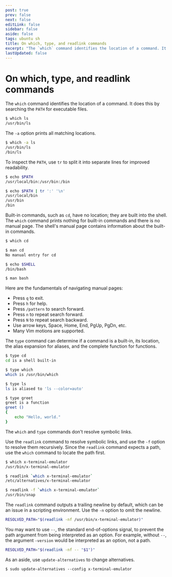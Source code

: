 ```yaml
---
post: true
prev: false
next: false
editLink: false
sidebar: false
aside: false
tags: ubuntu sh
title: On which, type, and readlink commands
excerpt: "The `which` command identifies the location of a command. It does this by searching the `PATH` for executable files. The `-a` option prints all matching locations."
lastUpdated: false
---
```


# On which, type, and readlink commands

The `which` command identifies the location of a command. It does this by searching the `PATH` for executable files.

```sh
$ which ls
/usr/bin/ls
```

The `-a` option prints all matching locations.

```sh
$ which -a ls
/usr/bin/ls
/bin/ls
```

To inspect the `PATH`, use `tr` to split it into separate lines for improved readability.

```sh
$ echo $PATH
/usr/local/bin:/usr/bin:/bin

$ echo $PATH | tr ':' '\n'
/usr/local/bin
/usr/bin
/bin
```

Built-in commands, such as `cd`, have no location; they are built into the shell. The `which` command prints nothing for built-in commands and there is no manual page. The shell's manual page contains information about the built-in commands.

```sh
$ which cd

$ man cd
No manual entry for cd

$ echo $SHELL
/bin/bash

$ man bash
```

Here are the fundamentals of navigating manual pages:

- Press `q` to exit.
- Press `h` for help.
- Press `/pattern` to search forward.
- Press `n` to repeat search forward.
- Press `N` to repeat search backward.
- Use arrow keys, Space, Home, End, PgUp, PgDn, etc.
- Many Vim motions are supported.

The `type` command can determine if a command is a built-in, its location, the alias expansion for aliases, and the complete function for functions.

```sh
$ type cd
cd is a shell built-in

$ type which
which is /usr/bin/which

$ type ls
ls is aliased to 'ls --color=auto'

$ type greet
greet is a function
greet ()
{
    echo "Hello, world."
}
```

The `which` and `type` commands don't resolve symbolic links.

Use the `readlink` command to resolve symbolic links, and use the `-f` option to resolve them recursively. Since the `readlink` command expects a path, use the `which` command to locate the path first.

```sh
$ which x-terminal-emulator
/usr/bin/x-terminal-emulator

$ readlink `which x-terminal-emulator`
/etc/alternatives/x-terminal-emulator

$ readlink -f `which x-terminal-emulator`
/usr/bin/snap
```

The `readlink` command outputs a trailing newline by default, which can be an issue in a scripting environment. Use the `-n` option to omit the newline.

```sh
RESOLVED_PATH="$(readlink -nf /usr/bin/x-terminal-emulator)"
```

You may want to use `--`, the standard end-of-options signal, to prevent the path argument from being interpreted as an option. For example, without `--`, the argument `-version` would be interpreted as an option, not a path.

```sh
RESOLVED_PATH="$(readlink -nf -- "$1")"
```

As an aside, use `update-alternatives` to change alternatives.

```
$ sudo update-alternatives --config x-terminal-emulator
```
